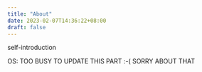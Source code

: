 ```yaml
---
title: "About"
date: 2023-02-07T14:36:22+08:00
draft: false
---
```


self-introduction

OS: TOO BUSY TO UPDATE THIS PART :-( SORRY ABOUT THAT

